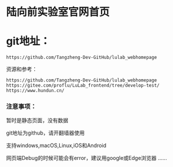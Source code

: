 # 陆向前实验室官网首页
# git地址：
```
https://github.com/Tangzheng-Dev-GitHub/lulab_webhomepage
```

资源和参考：
```
https://github.com/Tangzheng-Dev-GitHub/lulab_webhomepage
https://gitee.com/proflu/LuLab_frontend/tree/develop-test/
https://www.hundun.cn/
```

### 注意事项：
暂时是静态页面，没有数据


git地址为github，请开翻墙器使用


支持windows,macOS,Linux,iOS和Android


网页端Debug的时候可能会有error，建议用google或Edge浏览器
......